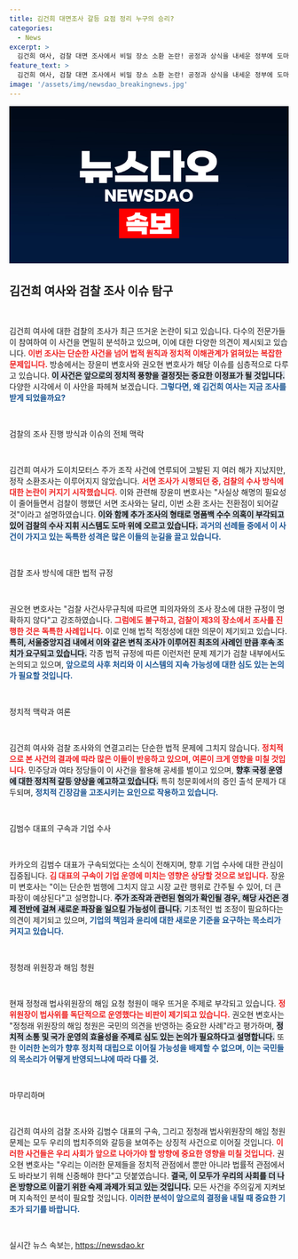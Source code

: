 ```yaml
---
title: 김건희 대면조사 갈등 요점 정리 누구의 승리?
categories:
  - News
excerpt: >
  김건희 여사, 검찰 대면 조사에서 비밀 장소 소환 논란! 공정과 상식을 내세운 정부에 도마 위에 오르며, 여론이 뜨거워지고 있다. 여사의 명품백 수수와 주가 조작 혐의, 과연 어떤 진실이 펼쳐질까?
feature_text: >
  김건희 여사, 검찰 대면 조사에서 비밀 장소 소환 논란! 공정과 상식을 내세운 정부에 도마 위에 오르며, 여론이 뜨거워지고 있다. 여사의 명품백 수수와 주가 조작 혐의, 과연 어떤 진실이 펼쳐질까?
image: '/assets/img/newsdao_breakingnews.jpg'
---
```


<p><img src="/assets/img/newsdao_breakingnews.jpg" alt="flaretime 속보" /></p>

<h2 data-ke-size="size26">김건희 여사와 검찰 조사 이슈 탐구</h2>

<p data-ke-size="size16">&nbsp;</p>

<p>김건희 여사에 대한 검찰의 조사가 최근 뜨거운 논란이 되고 있습니다. 다수의 전문가들이 참여하여 이 사건을 면밀히 분석하고 있으며, 이에 대한 다양한 의견이 제시되고 있습니다. <b><span style="color: #ee2323;">이번 조사는 단순한 사건을 넘어 법적 원칙과 정치적 이해관계가 얽혀있는 복잡한 문제입니다.</span></b> 방송에서는 장윤미 변호사와 권오현 변호사가 해당 이슈를 심층적으로 다루고 있습니다. <b><span style="background-color: #21538527;">이 사건은 앞으로의 정치적 풍향을 결정짓는 중요한 이정표가 될 것입니다.</span></b> 다양한 시각에서 이 사안을 파헤쳐 보겠습니다. <b><span style="color: #1a5490;">그렇다면, 왜 김건희 여사는 지금 조사를 받게 되었을까요?</span></b></p>

<p data-ke-size="size16">&nbsp;</p>

<p>검찰의 조사 진행 방식과 이슈의 전체 맥락</p>

<p data-ke-size="size16">&nbsp;</p>

<p>김건희 여사가 도이치모터스 주가 조작 사건에 연루되어 고발된 지 여러 해가 지났지만, 정작 소환조사는 이루어지지 않았습니다. <b><span style="color: #ee2323;">서면 조사가 시행되던 중, 검찰의 수사 방식에 대한 논란이 커지기 시작했습니다.</span></b> 이와 관련해 장윤미 변호사는 "사실상 해명의 필요성이 줄어들면서 검찰이 행했던 서면 조사와는 달리, 이번 소환 조사는 전환점이 되어갈 것"이라고 설명하였습니다. <b><span style="background-color: #21538527;">이와 함께 추가 조사의 형태로 명품백 수수 의혹이 부각되고 있어 검찰의 수사 지휘 시스템도 도마 위에 오르고 있습니다.</span></b> <b><span style="color: #1a5490;">과거의 선례들 중에서 이 사건이 가지고 있는 독특한 성격은 많은 이들의 눈길을 끌고 있습니다.</span></b></p>

<p data-ke-size="size16">&nbsp;</p>

<p>검찰 조사 방식에 대한 법적 규정</p>

<p data-ke-size="size16">&nbsp;</p>

<p>권오현 변호사는 "검찰 사건사무규칙에 따르면 피의자와의 조사 장소에 대한 규정이 명확하지 않다"고 강조하였습니다. <b><span style="color: #ee2323;">그럼에도 불구하고, 검찰이 제3의 장소에서 조사를 진행한 것은 독특한 사례입니다.</span></b> 이로 인해 법적 적정성에 대한 의문이 제기되고 있습니다. <b><span style="background-color: #21538527;">특히, 서울중앙지검 내에서 이와 같은 변칙 조사가 이루어진 최초의 사례인 만큼 후속 조치가 요구되고 있습니다.</span></b> 각종 법적 규정에 따른 이런저런 문제 제기가 검찰 내부에서도 논의되고 있으며, <b><span style="color: #1a5490;">앞으로의 사후 처리와 이 시스템의 지속 가능성에 대한 심도 있는 논의가 필요할 것입니다.</span></b></p>

<p data-ke-size="size16">&nbsp;</p>

<p>정치적 맥락과 여론</p>

<p data-ke-size="size16">&nbsp;</p>

<p>김건희 여사와 검찰 조사와의 연결고리는 단순한 법적 문제에 그치지 않습니다. <b><span style="color: #ee2323;">정치적으로 본 사건의 결과에 따라 많은 이들이 반응하고 있으며, 여론이 크게 영향을 미칠 것입니다.</span></b> 민주당과 여타 정당들이 이 사건을 활용해 공세를 벌이고 있으며, <b><span style="background-color: #21538527;">향후 국정 운영에 대한 정치적 갈등 양상을 예고하고 있습니다.</span></b> 특히 청문회에서의 증인 출석 문제가 대두되며, <b><span style="color: #1a5490;">정치적 긴장감을 고조시키는 요인으로 작용하고 있습니다.</span></b></p>

<p data-ke-size="size16">&nbsp;</p>

<p>김범수 대표의 구속과 기업 수사</p>

<p data-ke-size="size16">&nbsp;</p>

<p>카카오의 김범수 대표가 구속되었다는 소식이 전해지며, 향후 기업 수사에 대한 관심이 집중됩니다. <b><span style="color: #ee2323;">김 대표의 구속이 기업 운영에 미치는 영향은 상당할 것으로 보입니다.</span></b> 장윤미 변호사는 "이는 단순한 범행에 그치지 않고 시장 교란 행위로 간주될 수 있어, 더 큰 파장이 예상된다"고 설명합니다. <b><span style="background-color: #21538527;">주가 조작과 관련된 혐의가 확인될 경우, 해당 사건은 경제 전반에 걸쳐 새로운 파장을 일으킬 가능성이 큽니다.</span></b> 기초적인 법 조정이 필요하다는 의견이 제기되고 있으며, <b><span style="color: #1a5490;">기업의 책임과 윤리에 대한 새로운 기준을 요구하는 목소리가 커지고 있습니다.</span></b></p>

<p data-ke-size="size16">&nbsp;</p>

<p>정청래 위원장과 해임 청원</p>

<p data-ke-size="size16">&nbsp;</p>

<p>현재 정청래 법사위원장의 해임 요청 청원이 매우 뜨거운 주제로 부각되고 있습니다. <b><span style="color: #ee2323;">정 위원장이 법사위를 독단적으로 운영했다는 비판이 제기되고 있습니다.</span></b> 권오현 변호사는 "정청래 위원장의 해임 청원은 국민의 의견을 반영하는 중요한 사례"라고 평가하며, <b><span style="background-color: #21538527;">정치적 소통 및 국가 운영의 효율성을 주제로 심도 있는 논의가 필요하다고 설명합니다.</span></b> 또한 <b><span style="color: #1a5490;">이러한 논의가 향후 정치적 대립으로 이어질 가능성을 배제할 수 없으며, 이는 국민들의 목소리가 어떻게 반영되느냐에 따라 다를 것</span>.</b></p>

<p data-ke-size="size16">&nbsp;</p>

<p>마무리하며 </p>

<p data-ke-size="size16">&nbsp;</p>

<p>김건희 여사의 검찰 조사와 김범수 대표의 구속, 그리고 정청래 법사위원장의 해임 청원 문제는 모두 우리의 법치주의와 갈등을 보여주는 상징적 사건으로 이어질 것입니다. <b><span style="color: #ee2323;">이러한 사건들은 우리 사회가 앞으로 나아가야 할 방향에 중요한 영향을 미칠 것입니다.</span></b> 권오현 변호사는 "우리는 이러한 문제들을 정치적 관점에서 뿐만 아니라 법률적 관점에서도 바라보기 위해 신중해야 한다"고 덧붙였습니다. <b><span style="background-color: #21538527;">결국, 이 모두가 우리의 사회를 더 나은 방향으로 이끌기 위한 숙제 과제가 되고 있는 것입니다.</span></b> 모든 사건을 주의깊게 지켜보며 지속적인 분석이 필요할 것입니다. <b><span style="color: #1a5490;">이러한 분석이 앞으로의 결정을 내릴 때 중요한 기초가 되기를 바랍니다.</span></b></p>

<p data-ke-size="size16">&nbsp;</p>
실시간 뉴스 속보는, <a href="https://newsdao.kr" rel="dofollow">https://newsdao.kr</a>



